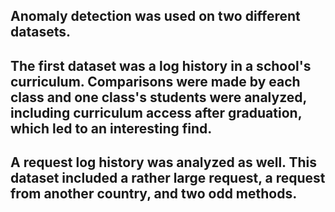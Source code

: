 ## Anomaly detection was used on two different datasets.  

## The first dataset was a log history in a school's curriculum.  Comparisons were made by each class and one class's students were analyzed, including curriculum access after graduation, which led to an interesting find.

## A request log history was analyzed as well.  This dataset included a rather large request, a request from another country, and two odd methods.